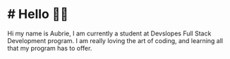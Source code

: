 # # Hello 👋🏼

Hi my name is Aubrie, I am currently a student at Devslopes Full Stack Development program. I am really loving the art of coding, and learning all that my program has to offer.
